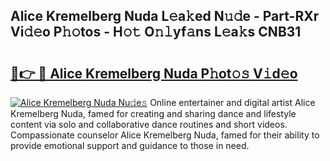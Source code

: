 ## Alice Kremelberg Nuda L𝚎a𝚔ed N𝚞𝚍e - Part-RXr Vi𝚍𝚎o P𝚑𝚘tos - H𝚘𝚝 O𝚗𝚕yf𝚊ns L𝚎a𝚔s CNB31

# <h2><a href="http://kfak14c.oniu.top/?m=Alice+Kremelberg+Nuda">🔗👉 🔴 Alice Kremelberg Nuda P𝚑ot𝚘𝚜 V𝚒d𝚎o</a></h2>

[![Alice Kremelberg Nuda Nu𝚍e𝚜](https://i.imgur.com/0qMVB7G.gif)](http://kfak14c.oniu.top/?m=Alice+Kremelberg+Nuda)
Online entertainer and digital artist Alice Kremelberg Nuda, famed for creating and sharing dance and lifestyle content via solo and collaborative dance routines and short videos. Compassionate counselor Alice Kremelberg Nuda, famed for their ability to provide emotional support and guidance to those in need.  
